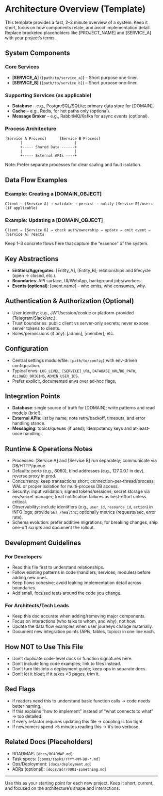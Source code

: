 # Architecture Overview (Template)

This template provides a fast, 2–3 minute overview of a system. Keep it short, focus on how components relate, and avoid implementation detail. Replace bracketed placeholders like [PROJECT_NAME] and [SERVICE_A] with your project’s terms.

## System Components

### Core Services
- **[SERVICE_A]** (`[path/to/service_a]`) – Short purpose one-liner.
- **[SERVICE_B]** (`[path/to/service_b]`) – Short purpose one-liner.

### Supporting Services (as applicable)
- **Database** – e.g., PostgreSQL/SQLite; primary data store for [DOMAIN].
- **Cache** – e.g., Redis, for hot paths only (optional).
- **Message Broker** – e.g., RabbitMQ/Kafka for async events (optional).

### Process Architecture
```
[Service A Process]      [Service B Process]
       |                        |
       +----- Shared Data ------+
       |                        |
       +----- External APIs ----+
```
Note: Prefer separate processes for clear scaling and fault isolation.

## Data Flow Examples

### Example: Creating a [DOMAIN_OBJECT]
```
Client → [Service A] → validate → persist → notify [Service B]/users (if applicable)
```

### Example: Updating a [DOMAIN_OBJECT]
```
Client → [Service B] → check auth/ownership → update → emit event → [Service A] reacts
```

Keep 1–3 concrete flows here that capture the “essence” of the system.

## Key Abstractions

- **Entities/Aggregates**: [Entity_A], [Entity_B]; relationships and lifecycle (open → closed, etc.).
- **Boundaries**: API surface, UI/WebApp, background jobs/workers.
- **Events (optional)**: [event.name] – who emits, who consumes, why.

## Authentication & Authorization (Optional)

- User identity: e.g., JWT/session/cookie or platform-provided (Telegram/Slack/etc.).
- Trust boundaries: public client vs server-only secrets; never expose server tokens to clients.
- Roles/permissions (if any): [admin], [member], etc.

## Configuration

- Central settings module/file: `[path/to/config]` with env-driven configuration.
- Typical envs: `LOG_LEVEL`, `[SERVICE]_URL`, `DATABASE_URL`/`DB_PATH`, `ALLOWED_ORIGINS`, `ADMIN_USER_IDS`.
- Prefer explicit, documented envs over ad-hoc flags.

## Integration Points

- **Database**: single source of truth for [DOMAIN]; write patterns and read models (brief).
- **External APIs**: list by name; note retry/backoff, timeouts, and error handling stance.
- **Messaging**: topics/queues (if used); idempotency keys and at-least-once handling.

## Runtime & Operations Notes

- Processes: [Service A] and [Service B] run separately; communicate via DB/HTTP/queue.
- Defaults: ports (e.g., 8080), bind addresses (e.g., 127.0.0.1 in dev), reverse proxy in prod.
- Concurrency: keep transactions short; connection-per-thread/process; WAL or proper isolation for multi-process DB access.
- Security: input validation; signed tokens/sessions; secret storage via env/secret manager; treat notification failures as best-effort unless critical.
- Observability: include identifiers (e.g., `user_id`, `resource_id`, `action`) in INFO logs; provide `GET /healthz`; optionally metrics (requests/sec, error rate).
- Schema evolution: prefer additive migrations; for breaking changes, ship one-off scripts and document the rollout.

## Development Guidelines

### For Developers
- Read this file first to understand relationships.
- Follow existing patterns in code (handlers, services, modules) before adding new ones.
- Keep flows cohesive; avoid leaking implementation detail across boundaries.
- Add small, focused tests around the code you change.

### For Architects/Tech Leads
- Keep this doc accurate when adding/removing major components.
- Focus on interactions (who talks to whom, and why), not how.
- Update the data flow examples when user journeys change materially.
- Document new integration points (APIs, tables, topics) in one line each.

## How NOT to Use This File

- Don’t duplicate code-level docs or function signatures here.
- Don’t include long code examples; link to files instead.
- Don’t turn this into a deployment guide; keep ops in separate docs.
- Don’t let it bloat; if it takes >3 pages, trim it.

## Red Flags

- If readers need this to understand basic function calls → code needs better naming.
- If this explains “how to implement” instead of “what connects to what” → too detailed.
- If every refactor requires updating this file → coupling is too tight.
- If newcomers spend >5 minutes reading this → it’s too verbose.

## Related Docs (Placeholders)

- ROADMAP: `[docs/ROADMAP.md]`
- Task specs: `[comms/tasks/YYYY-MM-DD-*.md]`
- Ops/Deployment: `[docs/deployment.md]`
- ADRs (optional): `[docs/adr/0001-something.md]`

---

Use this as your starting point for each new project. Keep it short, current, and focused on the architecture’s shape and interactions.

